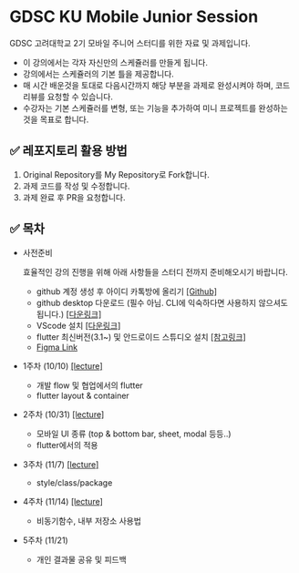# GDSC KU Mobile Junior Session
GDSC 고려대학교 2기 모바일 주니어 스터디를 위한 자료 및 과제입니다. 
- 이 강의에서는 각자 자신만의 스케쥴러를 만들게 됩니다.
- 강의에서는 스케쥴러의 기본 틀을 제공합니다.
- 매 시간 배운것을 토대로 다음시간까지 해당 부분을 과제로 완성시켜야 하며, 코드 리뷰를 요청할 수 있습니다.
- 수강자는 기본 스케쥴러를 변형, 또는 기능을 추가하여 미니 프로젝트를 완성하는 것을 목표로 합니다.


## ✅ 레포지토리 활용 방법
1. Original Repository를 My Repository로 Fork합니다.
2. 과제 코드를 작성 및 수정합니다.
3. 과제 완료 후 PR을 요청합니다.

## ✅ 목차
- 사전준비
    
    효율적인 강의 진행을 위해 아래 사항들을 스터디 전까지 준비해오시기 바랍니다.
    
    - github 계정 생성  후 아이디 카톡방에 올리기 [[Github]](https://github.com/)
    - github desktop 다운로드 (필수 아님. CLI에 익숙하다면 사용하지 않으셔도 됩니다.)  [[다운링크]](https://www.gitkraken.com/download?utm_feeditemid=&utm_device=c&utm_term=github%20desktop&utm_campaign=GK+Git+GUI+-+Search+(EN)&utm_source=google&utm_medium=ppc&hsa_acc=1130375851&hsa_cam=16494687813&hsa_grp=137186573514&hsa_ad=665015826878&hsa_src=g&hsa_tgt=kwd-302280498377&hsa_kw=github%20desktop&hsa_mt=b&hsa_net=adwords&hsa_ver=3&gclid=CjwKCAjw4P6oBhBsEiwAKYVkq6RkpRAmiSM49XNIdupo-wN8D1caMFwn7CuP17BA2-dKy8aJ1wsheBoCdpQQAvD_BwE)
    - VScode 설치 [[다운링크]](https://code.visualstudio.com/download)
    - flutter 최신버전(3.1~) 및 안드로이드 스튜디오 설치 [[참고링크]](https://mjn5027.tistory.com/114)
    - [Figma Link](https://www.figma.com/file/eUkCctsrW4VQ9UwTm4cPMa/GDSC-Mobile-Study?type=design&node-id=0-1&mode=design&t=oDu4azT2Q9suT53T-0)
- 1주차 (10/10) [[lecture]](https://github.com/yurimn/flutter-study/blob/main/lecture/week1/week1.pdf)
  - 개발 flow 및 협업에서의 flutter
  - flutter layout & container

- 2주차 (10/31) [[lecture]](https://github.com/yurimn/flutter-study/blob/main/lecture/week2/week2.pdf)
  - 모바일 UI 종류 (top & bottom bar, sheet, modal 등등..)
  - flutter에서의 적용

- 3주차 (11/7) [[lecture]](https://github.com/yurimn/flutter-study/blob/main/lecture/week3/week3.pdf)
  - style/class/package

- 4주차 (11/14) [[lecture]](https://github.com/yurimn/flutter-study/blob/main/lecture/week4/week4.pdf)
  - 비동기함수, 내부 저장소 사용법

- 5주차 (11/21)
  - 개인 결과물 공유 및 피드백


